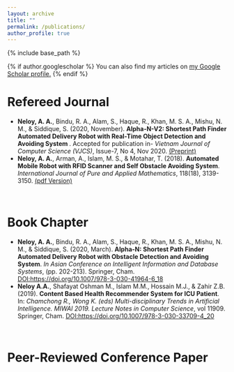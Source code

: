 ```yaml
---
layout: archive
title: ""
permalink: /publications/
author_profile: true
---
```

{% include base_path %}

{% if author.googlescholar %}
  You can also find my articles on <u><a href="{{author.googlescholar}}">my Google Scholar profile</a>.</u>
{% endif %}

Refereed Journal 
======

<p style="text-align:justify;">
	<ul>
	<li> <b>Neloy, A. A.</b>, Bindu, R. A., Alam, S., Haque, R., Khan, M. S. A., Mishu, N. M., & Siddique, S. (2020, November). <b>Alpha-N-V2: Shortest Path Finder Automated Delivery Robot with Real-Time Object Detection and Avoiding System </b>. Accepted for publication in- <i>Vietnam Journal of Computer Science (VJCS)</i>, Issue-7, No 4, Nov 2020. <a href="https://arxiv.org/abs/2002.11913" target="_blank">(Preprint)</a></li>
	<li><b>Neloy, A. A.</b>, Arman, A., Islam, M. S., & Motahar, T. (2018). <b>Automated Mobile Robot with RFID Scanner and Self Obstacle Avoiding System</b>. <i>International Journal of Pure and Applied Mathematics</i>, 118(18), 3139-3150. <a href="https://www.researchgate.net/publication/336837294_Automated_Mobile_Robot_with_RFID_Scanner_and_Self_Obstacle_Avoiding_System" target="_blank">(pdf Version)</a></li>
	</ul>

</p>

<br/>

Book Chapter 
======

<p style="text-align:justify;">
	<ul>
	<li><b>Neloy, A. A.</b>, Bindu, R. A., Alam, S., Haque, R., Khan, M. S. A., Mishu, N. M., & Siddique, S. (2020, March). <b>Alpha-N: Shortest Path Finder Automated Delivery Robot with Obstacle Detection and Avoiding System</b>. <i>In Asian Conference on Intelligent Information and Database Systems</i>, (pp. 202-213). Springer, Cham. <a href="https://link.springer.com/chapter/10.1007%2F978-3-030-41964-6_18" target="_blank">DOI:https://doi.org/10.1007/978-3-030-41964-6_18</a></li>
	<li> <b>Neloy A.A.</b>, Shafayat Oshman M., Islam M.M., Hossain M.J., & Zahir Z.B. (2019). <b>Content Based Health Recommender System for ICU Patient</b>. In: <i>Chamchong R., Wong K. (eds) Multi-disciplinary Trends in Artificial Intelligence. MIWAI 2019. Lecture Notes in Computer Science</i>, vol 11909. Springer, Cham. <a href="https://link.springer.com/chapter/10.1007%2F978-3-030-33709-4_20" target="_blank">DOI:https://doi.org/10.1007/978-3-030-33709-4_20</a> </li>
	</ul>
</p>
<br/>

Peer-Reviewed Conference Paper
======

